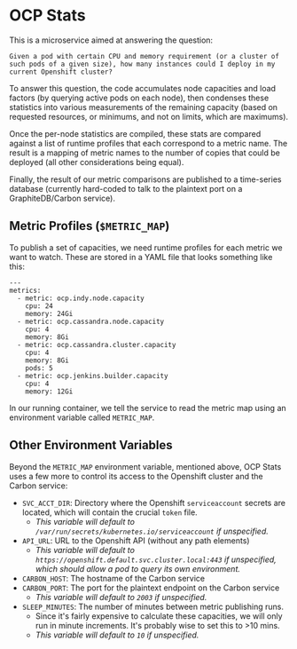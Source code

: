 # OCP Stats

This is a microservice aimed at answering the question: 

	Given a pod with certain CPU and memory requirement (or a cluster of such pods of a given size), how many instances could I deploy in my current Openshift cluster?

To answer this question, the code accumulates node capacities and load factors (by querying active pods on each node), then condenses these statistics into various measurements of the remaining capacity (based on requested resources, or minimums, and not on limits, which are maximums). 

Once the per-node statistics are compiled, these stats are compared against a list of runtime profiles that each correspond to a metric name. The result is a mapping of metric names to the number of copies that could be deployed (all other considerations being equal). 

Finally, the result of our metric comparisons are published to a time-series database (currently hard-coded to talk to the plaintext port on a GraphiteDB/Carbon service).

## Metric Profiles (`$METRIC_MAP`)

To publish a set of capacities, we need runtime profiles for each metric we want to watch. These are stored in a YAML file that looks something like this:

```
---
metrics:
  - metric: ocp.indy.node.capacity
    cpu: 24
    memory: 24Gi
  - metric: ocp.cassandra.node.capacity
    cpu: 4
    memory: 8Gi
  - metric: ocp.cassandra.cluster.capacity
    cpu: 4
    memory: 8Gi
    pods: 5
  - metric: ocp.jenkins.builder.capacity
    cpu: 4
    memory: 12Gi
```

In our running container, we tell the service to read the metric map using an environment variable called `METRIC_MAP`.

## Other Environment Variables

Beyond the `METRIC_MAP` environment variable, mentioned above, OCP Stats uses a few more to control its access to the Openshift cluster and the Carbon service:

* `SVC_ACCT_DIR`: Directory where the Openshift `serviceaccount` secrets are located, which will contain the crucial `token` file.
	* *This variable will default to `/var/run/secrets/kubernetes.io/serviceaccount` if unspecified.*
* `API_URL`: URL to the Openshift API (without any path elements)
	* *This variable will default to `https://openshift.default.svc.cluster.local:443` if unspecified, which should allow a pod to query its own environment.*
* `CARBON_HOST`: The hostname of the Carbon service
* `CARBON_PORT`: The port for the plaintext endpoint on the Carbon service
	* *This variable will default to `2003` if unspecified.*
* `SLEEP_MINUTES`: The number of minutes between metric publishing runs.
	* Since it's fairly expensive to calculate these capacities, we will only run in minute increments. It's probably wise to set this to >10 mins.
	* *This variable will default to `10` if unspecified.*

